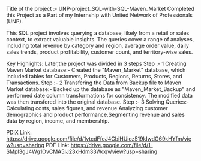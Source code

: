 Title of the project :- UNP-project_SQL-with-SQL-Maven_Market
Completed this Project as a Part of my Internship with United Network of Professionals (UNP).

This SQL project involves querying a database, likely from a retail or sales context, to extract valuable insights. The queries cover a range of analyses, including total revenue by category and region, average order value, daily sales trends, product profitability, customer count, and territory-wise sales. 

Key Highlights:
Later,the project was divided in 3 steps
Step :- 1 Creating Maven Market database:- Created the "Maven_Market" database, which included tables for Customers, Products, Regions, Returns, Stores, and Transactions.
Step :- 2 Transfering the Data from Backup file to Maven Market database:- Backed up the database as "Maven_Market_Backup" and performed date column transformations for consistency. The modified data was then transfered into the original database.
Step :- 3 Solving Queries:- Calculating costs, sales figures, and revenue.Analyzing customer demographics and product performance.Segmenting revenue and sales data by region, income, and membership.

PDIX Link:
https://drive.google.com/file/d/1vtcdFfeJ4CbiHUioz519kIwdG69kHYfm/view?usp=sharing
PDF Link:
https://drive.google.com/file/d/1-SMpI3gJ4Wg1OvCMA5IJ23xHdm33Wcqv/view?usp=sharing
